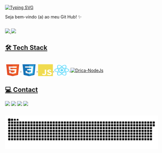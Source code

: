 [![Typing SVG](https://readme-typing-svg.demolab.com?font=Fira+Code&pause=1000&color=FFA500width=435&lines=Ol%C3%A1!+Eu+sou+a+Adriana+Mota+Wutke!+%F0%9F%96%90%F0%9F%8F%BC)](https://git.io/typing-svg)


Seja bem-vindo (a) ao meu Git Hub! ✨ 

##

<div>
  <a href="https://github.com/dricaamw">
  <img height="180em" src="https://github-readme-stats.vercel.app/api/top-langs/?username=dricaamw&hide_title=true&layout=normal&langs_count=16&theme=dracula"/>
  <img height="180em" src="https://github-readme-stats.vercel.app/api?username=dricaamw&hide_title=true&show_icons=true&theme=dracula&include_all_commits=true&count_private=true"/>
</div>

##

## 🛠️ Tech Stack

<div style="display: inline_block"><br>
  <img align="center" alt="Drica-HTML" height="40" width="50" src="https://raw.githubusercontent.com/devicons/devicon/master/icons/html5/html5-original.svg">
  <img align="center" alt="Drica-CSS" height="40" width="50" src="https://raw.githubusercontent.com/devicons/devicon/master/icons/css3/css3-original.svg">
  <img align="center" alt="Drica-Js" height="40" width="50" src="https://raw.githubusercontent.com/devicons/devicon/master/icons/javascript/javascript-plain.svg">
  <img align="center" alt="Drica-React" height="40" width="50" src="https://raw.githubusercontent.com/devicons/devicon/master/icons/react/react-original.svg">  
  <img align="center" alt="Drica-NodeJs" height="40" width="50" src="https://cdn.jsdelivr.net/gh/devicons/devicon@latest/icons/nodejs/nodejs-plain-wordmark.svg">         
</div>  
               
##

## 💻 Contact

<div> 
  <a href="https://www.instagram.com/adrianaamwutke" target="_blank"><img src="https://img.shields.io/badge/-Instagram-%23E4405F?style=for-the-badge&logo=instagram&logoColor=white" target="_blank"></a>
 	<a href="https://discord.gg/9xnqHcat" target="_blank"><img src="https://img.shields.io/badge/Discord-7289DA?style=for-the-badge&logo=discord&logoColor=white" target="_blank"></a> 
  <a href = "mailto:adrianamw.dev@gmail.com"><img src="https://img.shields.io/badge/-Gmail-%23333?style=for-the-badge&logo=gmail&logoColor=white" target="_blank"></a>
  <a href="https://www.linkedin.com/in/adriana-mota-wutke-858a552a1" target="_blank"><img src="https://img.shields.io/badge/-LinkedIn-%230077B5?style=for-the-badge&logo=linkedin&logoColor=white" target="_blank"></a>   
</div>

##

<picture>
  <source media="(prefers-color-scheme: dark)" srcset="https://raw.githubusercontent.com/dricaamw/dricaamw/output/github-contribution-grid-snake-dark.svg">
  <source media="(prefers-color-scheme: light)" srcset="https://raw.githubusercontent.com/dricaamw/dricaamw/output/github-contribution-grid-snake.svg">
  <img alt="github contribution grid snake animation" src="https://raw.githubusercontent.com/dricaamw/dricaamw/output/github-contribution-grid-snake.svg">
</picture>








